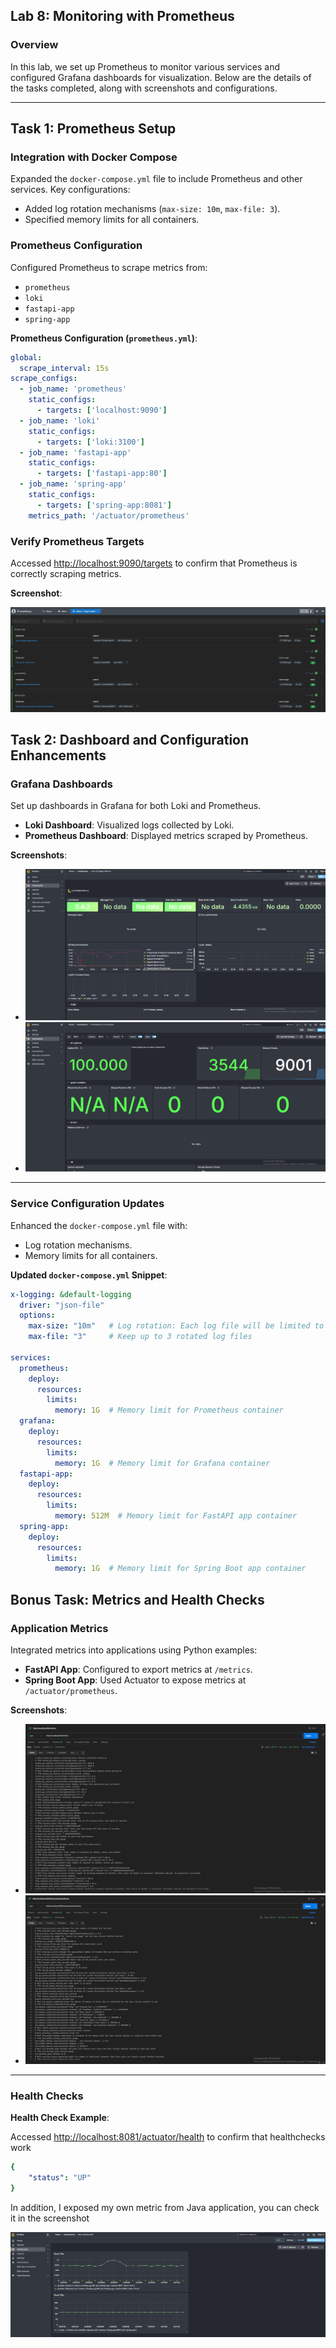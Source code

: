 ## Lab 8: Monitoring with Prometheus

### Overview
In this lab, we set up Prometheus to monitor various services and configured Grafana dashboards for visualization. Below are the details of the tasks completed, along with screenshots and configurations.

---

## Task 1: Prometheus Setup

### Integration with Docker Compose
Expanded the `docker-compose.yml` file to include Prometheus and other services. Key configurations:
- Added log rotation mechanisms (`max-size: 10m`, `max-file: 3`).
- Specified memory limits for all containers.

### Prometheus Configuration
Configured Prometheus to scrape metrics from:
- `prometheus`
- `loki`
- `fastapi-app`
- `spring-app`

**Prometheus Configuration (`prometheus.yml`)**:
```yaml
global:
  scrape_interval: 15s
scrape_configs:
  - job_name: 'prometheus'
    static_configs:
      - targets: ['localhost:9090']
  - job_name: 'loki'
    static_configs:
      - targets: ['loki:3100']
  - job_name: 'fastapi-app'
    static_configs:
      - targets: ['fastapi-app:80']
  - job_name: 'spring-app'
    static_configs:
      - targets: ['spring-app:8081']
    metrics_path: '/actuator/prometheus'
```

### Verify Prometheus Targets

Accessed [http://localhost:9090/targets](http://localhost:9090/targets) to confirm that Prometheus is correctly scraping metrics.

**Screenshot**:

![Prometheus Targets](../static/prometheus-targets.png)

## Task 2: Dashboard and Configuration Enhancements

### Grafana Dashboards

Set up dashboards in Grafana for both Loki and Prometheus.

- **Loki Dashboard**: Visualized logs collected by Loki.
- **Prometheus Dashboard**: Displayed metrics scraped by Prometheus.

**Screenshots**:
- ![Grafana Loki Dashboard](../static/loki-grafana.png)
- ![Grafana Prometheus Dashboard](../static/prometheus-grafana.png)

---

### Service Configuration Updates

Enhanced the `docker-compose.yml` file with:

- Log rotation mechanisms.
- Memory limits for all containers.

**Updated `docker-compose.yml` Snippet**:
```yaml
x-logging: &default-logging
  driver: "json-file"
  options:
    max-size: "10m"   # Log rotation: Each log file will be limited to 10MB
    max-file: "3"     # Keep up to 3 rotated log files

services:
  prometheus:
    deploy:
      resources:
        limits:
          memory: 1G  # Memory limit for Prometheus container
  grafana:
    deploy:
      resources:
        limits:
          memory: 1G  # Memory limit for Grafana container
  fastapi-app:
    deploy:
      resources:
        limits:
          memory: 512M  # Memory limit for FastAPI app container
  spring-app:
    deploy:
      resources:
        limits:
          memory: 1G  # Memory limit for Spring Boot app container
```

## Bonus Task: Metrics and Health Checks

### Application Metrics

Integrated metrics into applications using Python examples:

- **FastAPI App**: Configured to export metrics at `/metrics`.
- **Spring Boot App**: Used Actuator to expose metrics at `/actuator/prometheus`.

**Screenshots**:
- ![FastAPI Metrics](../static/fastapi-metrics.png)
- ![Spring Boot Metrics](../static/java-metrics.png)

---

### Health Checks

**Health Check Example**:

Accessed [http://localhost:8081/actuator/health](http://localhost:8081/actuator/health) to confirm that healthchecks work

```yaml
{
    "status": "UP"
}
```

In addition, I exposed my own metric from Java application, you can check it in the screenshot

![Custom metrics](../static/custom-metric-grafana.png)